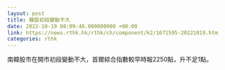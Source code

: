 ```yaml
---
layout: post
title: 韓股初段變動不大
date: 2022-10-19 08:09:48.000000000 +08:00
link: https://news.rthk.hk/rthk/ch/component/k2/1671595-20221019.htm
categories: rthk
---
```


南韓股市在開市初段變動不大，首爾綜合指數較早時報2250點，升不足1點。

